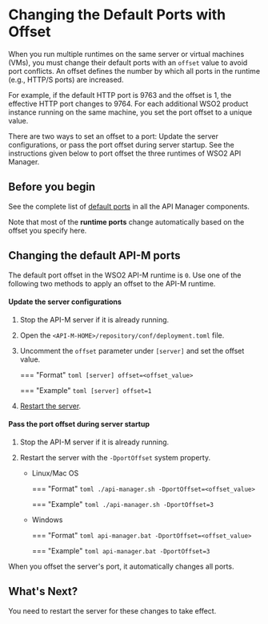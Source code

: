# Changing the Default Ports with Offset

When you run multiple runtimes on the same server or virtual machines (VMs), you must change their default ports with an `offset` value to avoid port conflicts. An offset defines the number by which all ports in the runtime (e.g., HTTP/S ports) are increased. 

For example, if the default HTTP port is 9763 and the offset is 1, the effective HTTP port changes to 9764. For each additional WSO2 product instance running on the same machine, you set the port offset to a unique value.

There are two ways to set an offset to a port: Update the server configurations, or pass the port offset during server startup. See the instructions given below to port offset the three runtimes of WSO2 API Manager.

## Before you begin

See the complete list of [default ports]({{base_path}}/install-and-setup/setup/reference/default-product-ports) in all the API Manager components.

Note that most of the **runtime ports** change automatically based on the offset you specify here.

## Changing the default API-M ports

The default port offset in the WSO2 API-M runtime is `0`. Use one of the following two methods to apply an offset to the API-M runtime.

#### Update the server configurations

1. Stop the API-M server if it is already running.

2.  Open the `<API-M-HOME>/repository/conf/deployment.toml` file.

3.  Uncomment the `offset` parameter under `[server]` and set the offset value.


    === "Format"
        ```toml
        [server]
        offset=<offset_value>
        ```

    === "Example"
        ```toml
        [server]
        offset=1
        ```

4. [Restart the server]({{base_path}}/install-and-setup/install/installing-the-product/running-the-api-m/).

#### Pass the port offset during server startup

1.  Stop the API-M server if it is already running.

2.  Restart the server with the `-DportOffset` system property.

    - Linux/Mac OS
    
        === "Format"
            ```toml
            ./api-manager.sh -DportOffset=<offset_value>
            ```
        
        === "Example"
            ```toml
            ./api-manager.sh -DportOffset=3
            ```
        
    - Windows
    
        === "Format"
            ```toml
            api-manager.bat -DportOffset=<offset_value>
            ```
        
        === "Example"
            ```toml
            api-manager.bat -DportOffset=3
            ```

When you offset the server's port, it automatically changes all ports. 

## What's Next?

You need to restart the server for these changes to take effect.